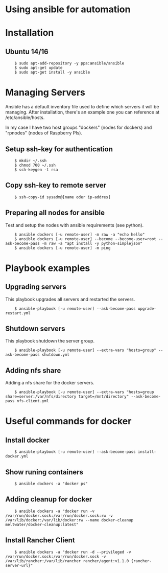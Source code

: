Using ansible for automation
======

# Installation
## Ubuntu 14/16

```
	$ sudo apt-add-repository -y ppa:ansible/ansible
	$ sudo apt-get update
	$ sudo apt-get install -y ansible
```

# Managing Servers
Ansible has a default inventory file used to define which servers it will be managing. 
After installation, there's an example one you can reference at /etc/ansible/hosts.

In my case I have two host groups "dockers" (nodes for dockers) and "rpnodes" (nodes of Raspberry PIs).

## Setup ssh-key for authentication
```
	$ mkdir ~/.ssh
	$ chmod 700 ~/.ssh
	$ ssh-keygen -t rsa
```

## Copy ssh-key to remote server
```
	$ ssh-copy-id sysadm@[name oder ip-addres]
```

## Preparing all nodes for ansible

Test and setup the nodes with ansible requirements (see python).

```
	$ ansible dockers [-u remote-user] -m raw -a "echo hello"
	$ ansible dockers [-u remote-user] --become --become-user=root --ask-become-pass -m raw -a "apt install -y python-simplejson"
	$ ansible dockers [-u remote-user] -m ping
```

# Playbook examples

## Upgrading servers
This playbook upgrades all servers and restarted the servers.

```
	$ ansible-playbook [-u remote-user] --ask-become-pass upgrade-restart.yml
```

## Shutdown servers
This playbook shutdown the server group.

```
	$ ansible-playbook [-u remote-user] --extra-vars "hosts=group" --ask-become-pass shutdown.yml
```

## Adding nfs share
Adding a nfs share for the docker servers.

```
	$ ansible-playbook [-u remote-user] --extra-vars "hosts=group share=server:/var/nfs/directory target=/mnt/directory" --ask-become-pass nfs-client.yml
```

# Useful commands for docker

## Install docker

```
	$ ansible-playbook [-u remote-user] --ask-become-pass install-docker.yml
```

## Show runing containers

```
	$ ansible dockers -a "docker ps"
```

## Adding cleanup for docker

```
	$ ansible dockers -a "docker run -v /var/run/docker.sock:/var/run/docker.sock:rw -v /var/lib/docker:/var/lib/docker:rw --name docker-cleanup meltwater/docker-cleanup:latest"
```

## Install Rancher Client

```
	$ ansible dockers -a "docker run -d --privileged -v /var/run/docker.sock:/var/run/docker.sock -v /var/lib/rancher:/var/lib/rancher rancher/agent:v1.1.0 {rancher-server-url}"
```
